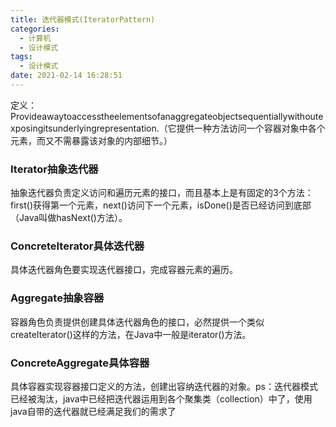 ```yaml
---
title: 迭代器模式(IteratorPattern)
categories:
  - 计算机
  - 设计模式
tags:
  - 设计模式
date: 2021-02-14 16:28:51
---
```


定义：Provideawaytoaccesstheelementsofanaggregateobjectsequentiallywithoutexposingitsunderlyingrepresentation.（它提供一种方法访问一个容器对象中各个元素，而又不需暴露该对象的内部细节。）

### Iterator抽象迭代器

抽象迭代器负责定义访问和遍历元素的接口，而且基本上是有固定的3个方法：first()获得第一个元素，next()访问下一个元素，isDone()是否已经访问到底部（Java叫做hasNext()方法）。

### ConcreteIterator具体迭代器

具体迭代器角色要实现迭代器接口，完成容器元素的遍历。

### Aggregate抽象容器

容器角色负责提供创建具体迭代器角色的接口，必然提供一个类似createIterator()这样的方法，在Java中一般是iterator()方法。

### ConcreteAggregate具体容器

具体容器实现容器接口定义的方法，创建出容纳迭代器的对象。ps：迭代器模式已经被淘汰，java中已经把迭代器运用到各个聚集类（collection）中了，使用java自带的迭代器就已经满足我们的需求了

<!--more-->